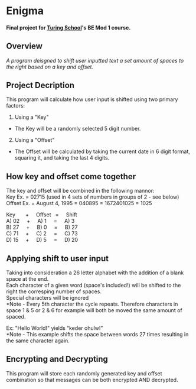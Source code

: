 # Enigma
#### Final project for [Turing School](https://turing.io/)'s BE Mod 1 course. 

## Overview 
_A program deisgned to shift user inputted text a set amount of spaces to the right based on a key and offset._  

## Project Decription
This program will calculate how user input is shifted using two primary factors:
1. Using a "Key"
  - The Key will be a randomly selected 5 digit number.
2. Using a "Offset"
  - The Offset will be calculated by taking the current date in 6 digit format, squaring it, and taking the last 4 digits.

## How key and offset come together
The key and offset will be combined in the following mannor:  
Key Ex. =  02715  (used in 4 sets of numbers in groups of 2 - see below)   
Offset Ex. = August 4, 1995 = 040895 = 1672401025 = 1025  

Key &nbsp; &nbsp; &nbsp;     + &nbsp; &nbsp;    Offset &nbsp;   = &nbsp; &nbsp;   Shift   
A) 02 &nbsp; &nbsp;    +  &nbsp; &nbsp;   A) 1 &nbsp; &nbsp;     = &nbsp; &nbsp;    A) 3   
B) 27 &nbsp; &nbsp;    +  &nbsp; &nbsp;   B) 0 &nbsp; &nbsp;     = &nbsp; &nbsp;    B) 27   
C) 71 &nbsp; &nbsp;    +  &nbsp; &nbsp;   C) 2 &nbsp; &nbsp;     = &nbsp; &nbsp;    C) 73   
D) 15 &nbsp; &nbsp;    +  &nbsp; &nbsp;   D) 5 &nbsp; &nbsp;     = &nbsp; &nbsp;    D) 20   

## Applying shift to user input
Taking into consideration a 26 letter alphabet with the addition of a blank space at the end.  
Each character of a given word (space's included!) will be shifted to the right the corresping number of spaces.  
Special characters will be ignored   
*Note - Every 5th character the cycle repeats. Therefore characters in space 1 & 5 or 2 & 6 for example will both be moved the same amount of spaced.   

Ex: "Hello World!" yields “keder ohulw!”   
*Note - This example shifts the space between words 27 times resulting in the same character again.  

## Encrypting and Decrypting  
This program will store each randomly generated key and offset combination so that messages can be both encrypted AND decrypted.
